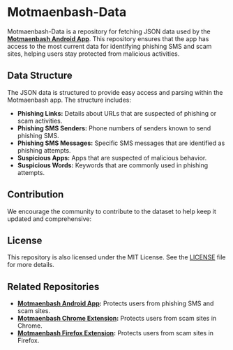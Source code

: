 # Motmaenbash-Data

Motmaenbash-Data is a repository for fetching JSON data used by the **[Motmaenbash Android App](https://github.com/MiladNouri/motmaenbash-android)**. This repository ensures that the app has access to the most current data for identifying phishing SMS and scam sites, helping users stay protected from malicious activities.


## Data Structure

The JSON data is structured to provide easy access and parsing within the Motmaenbash app. The structure includes:

- **Phishing Links:** Details about URLs that are suspected of phishing or scam activities.
- **Phishing SMS Senders:** Phone numbers of senders known to send phishing SMS.
- **Phishing SMS Messages:** Specific SMS messages that are identified as phishing attempts.
- **Suspicious Apps:** Apps that are suspected of malicious behavior.
- **Suspicious Words:** Keywords that are commonly used in phishing attempts.



## Contribution

We encourage the community to contribute to the dataset to help keep it updated and comprehensive:



## License

This repository is also licensed under the MIT License. See the [LICENSE](LICENSE) file for more details.

## Related Repositories

- **[Motmaenbash Android App](https://github.com/MiladNouri/motmaenbash-android):** Protects users from phishing SMS and scam sites.
- **[Motmaenbash Chrome Extension](https://github.com/MiladNouri/motmaenbash-chrome):** Protects users from scam sites in Chrome.
- **[Motmaenbash Firefox Extension](https://github.com/MiladNouri/motmaenbash-firefox):** Protects users from scam sites in Firefox.
